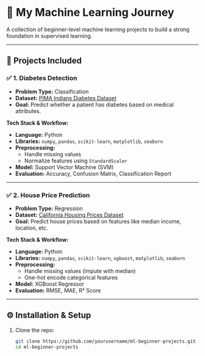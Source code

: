 # 🧠 My Machine Learning Journey  
A collection of beginner-level machine learning projects to build a strong foundation in supervised learning.  

---

## 📂 **Projects Included**  

### ✅ 1. Diabetes Detection  
- **Problem Type:** Classification  
- **Dataset:** [PIMA Indians Diabetes Dataset](https://www.kaggle.com/datasets/uciml/pima-indians-diabetes-database)  
- **Goal:** Predict whether a patient has diabetes based on medical attributes.  

**Tech Stack & Workflow:**  
- **Language:** Python  
- **Libraries:** `numpy`, `pandas`, `scikit-learn`, `matplotlib`, `seaborn`  
- **Preprocessing:**  
  - Handle missing values  
  - Normalize features using `StandardScaler`  
- **Model:** Support Vector Machine (SVM)  
- **Evaluation:** Accuracy, Confusion Matrix, Classification Report  

---

### ✅ 2. House Price Prediction  
- **Problem Type:** Regression  
- **Dataset:** [California Housing Prices Dataset](https://www.kaggle.com/datasets/camnugent/california-housing-prices)  
- **Goal:** Predict house prices based on features like median income, location, etc.  

**Tech Stack & Workflow:**  
- **Language:** Python  
- **Libraries:** `numpy`, `pandas`, `scikit-learn`, `xgboost`, `matplotlib`, `seaborn`  
- **Preprocessing:**  
  - Handle missing values (impute with median)  
  - One-hot encode categorical features  
- **Model:** XGBoost Regressor  
- **Evaluation:** RMSE, MAE, R² Score  

---

## ⚙️ **Installation & Setup**  
1. Clone the repo:  
   ```bash
   git clone https://github.com/yourusername/ml-beginner-projects.git
   cd ml-beginner-projects
